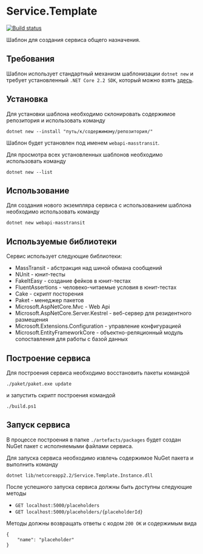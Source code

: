# Service.Template

[![Build status](https://ci.appveyor.com/api/projects/status/178r91ywh63o2pby?svg=true)](https://ci.appveyor.com/project/bltzkrgmchn/service-template)

Шаблон для создания сервиса общего назначения.
  
## Требования

Шаблон использует стандартный механизм шаблонизации ```dotnet new``` и требует установленный ```.NET Core 2.2 SDK```, который можно взять [здесь](https://dotnet.microsoft.com/download/dotnet-core/2.2).

## Установка

Для установки шаблона необходимо склонировать содержимое репозитория и использовать команду

```
dotnet new --install "путь/к/содержимому/репозитория/"
```

Шаблон будет установлен под именем ```webapi-masstransit```.

Для просмотра всех установленных шаблонов необходимо использовать команду

```
dotnet new --list
```

## Использование

Для создания нового экземпляра сервиса с использованием шаблона необходимо использовать команду 

```
dotnet new webapi-masstransit
```

## Используемые библиотеки

Сервис использует следующие библиотеки:
- MassTransit - абстракция над шиной обмана сообщений
- NUnit - юнит-тесты
- FakeItEasy - создание фейков в юнит-тестах
- FluentAssertions - человеко-читаемые условия в юнит-тестах
- Cake - скрипт посторения
- Paket - менеджер пакетов
- Microsoft.AspNetCore.Mvc - Web Api
- Microsoft.AspNetCore.Server.Kestrel - веб-сервер для резидентного размещения
- Microsoft.Extensions.Configuration - управление конфигурацией
- Microsoft.EntityFrameworkCore - объектно-реляционный модуль сопоставления для работы с базой данных

## Построение сервиса
Для построения сервиса необходимо восстановить пакеты командой

```
./paket/paket.exe update
```

и запустить скрипт построения командой

```
./build.ps1
```

## Запуск сервиса

В процессе построения в папке ```./artefacts/packages``` будет создан NuGet пакет с исполняемыми файлами сервиса.

Для запуска сервиса необходимо извлечь содержимое NuGet пакета и выполнить команду
```
dotnet lib/netcoreapp2.2/Service.Template.Instance.dll
```

После успешного запуска сервиса должны быть доступны следующие методы 

- ```GET localhost:5000/placeholders``` 
- ```GET localhost:5000/placeholders/{placeholderId}```  

Методы должны возвращать ответы с кодом ```200 OK``` и содержимым вида
```
{
    "name": "placeholder"
}
``` 